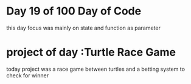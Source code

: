 # Day 19 of 100 Day of Code
this day focus was mainly on state and function as parameter
# project of day :Turtle Race Game
today project was a race game between turtles and a betting system to check for winner 